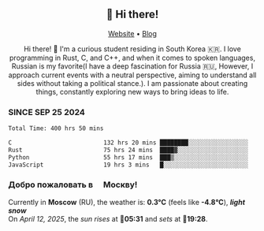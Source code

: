 <h2 align="center">👋 Hi there!</h2>
<p align="center">
  <a href="https://urdekcah.ru">Website</a> •
  <a href="https://urdekcah.blog">Blog</a>
</p>

<p align="center">
  Hi there! 👋 I'm a curious student residing in South Korea 🇰🇷. I love programming in Rust, C, and C++, and when it comes to spoken languages, Russian is my favorite(I have a deep fascination for Russia 🇷🇺, However, I approach current events with a neutral perspective, aiming to understand all sides without taking a political stance.). I am passionate about creating things, constantly exploring new ways to bring ideas to life.
</p>

### SINCE SEP 25 2024
<!--START_SECTION:waka-->
<!--LAST_WAKA_UPDATE:2025-04-11 18:09:31-->
```txt
Total Time: 400 hrs 50 mins

C                          132 hrs 20 mins ████████░░░░░░░░░░░░░░░░░   32.12 %
Rust                       75 hrs 24 mins  ████▓░░░░░░░░░░░░░░░░░░░░   18.30 %
Python                     55 hrs 17 mins  ███▒░░░░░░░░░░░░░░░░░░░░░   13.42 %
JavaScript                 19 hrs 3 mins   █░░░░░░░░░░░░░░░░░░░░░░░░   04.63 %
```
<!--END_SECTION:waka-->

<h3>Добро пожаловать в <img src="https://cdn-icons-png.flaticon.com/512/197/197408.png" width="13"/> Москву!</h3>

<!--START_SECTION:weather:moscow-->
<!--LAST_WEATHER_UPDATE:2025-04-12 00:28:05-->
Currently in **Moscow** (RU), the weather is: **0.3°C** (feels like **-4.8°C**), ***light snow***<br/>
On *April 12, 2025*, the *sun rises* at 🌅**05:31** and *sets* at 🌇**19:28**.
<!--END_SECTION:weather-->
